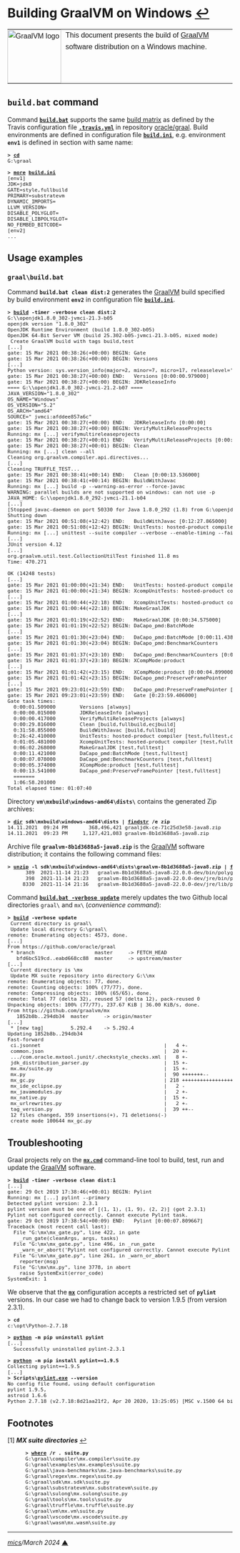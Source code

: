 # <span id="top">Building GraalVM on Windows</span> <span style="size:30%;"><a href="README.md">↩</a></span>

<table style="font-family:Helvetica,Arial;line-height:1.6;">
  <tr>
  <td style="border:0;padding:0 10px 0 0;min-width:120px;"><a href="https://www.graalvm.org/"><img src="https://www.graalvm.org/resources/img/graalvm.png" width="120" alt="GraalVM logo"/></a></td>
  <td style="border:0;padding:0;vertical-align:text-top;">This document presents the build of <a href="https://www.graalvm.org/" rel="external">GraalVM</a> software distribution on a Windows machine.
  </td>
  </tr>
</table>

## <span id="build_command">`build.bat` command</span>

Command [**`build.bat`**](bin/graal/build.bat) supports the same [build matrix][build_matrix] as defined by the Travis configuration file [**`.travis.yml`**][travis_yml] in repository [oracle/graal][oracle_graal].
Build environments are defined in configuration file [**`build.ini`**](bin/graal/build.ini), e.g. environment **`env1`** is defined in section with same name: 

<pre style="font-size:80%;">
<b>&gt; <a href="https://docs.microsoft.com/en-us/windows-server/administration/windows-commands/cd">cd</a></b>
G:\graal
&nbsp;
<b>&gt; <a href="https://docs.microsoft.com/en-us/windows-server/administration/windows-commands/more">more</a> <a href="bin/graal/build.ini">build.ini</a></b>
[env1]
JDK=jdk8
GATE=style,fullbuild
PRIMARY=substratevm
DYNAMIC_IMPORTS=
LLVM_VERSION=
DISABLE_POLYGLOT=
DISABLE_LIBPOLYGLOT=
NO_FEMBED_BITCODE=
[env2]
...
</pre>

## <span id="usage_examples">Usage examples</span>

### **`graal\build.bat`**

Command **`build.bat clean dist:2`** generates the [GraalVM] build specified by build environment **`env2`** in configuration file [**`build.ini`**](bin/graal/build.ini).

<pre style="font-size:80%;">
<b>&gt; <a href="bin/graal/build.bat">build</a> -timer -verbose clean dist:2</b>
G:\\openjdk1.8.0_302-jvmci-21.3-b05
openjdk version "1.8.0_302"
OpenJDK Runtime Environment (build 1.8.0_302-b05)
OpenJDK 64-Bit Server VM (build 25.302-b05-jvmci-21.3-b05, mixed mode)
 Create GraalVM build with tags build,test
[...]
gate: 15 Mar 2021 00:38:26(+00:00) BEGIN: Gate
gate: 15 Mar 2021 00:38:26(+00:00) BEGIN: Versions
[...]
Python version: sys.version_info(major=2, minor=7, micro=17, releaselevel='final', serial=0)
gate: 15 Mar 2021 00:38:27(+00:00) END:   Versions [0:00:00.979000]
gate: 15 Mar 2021 00:38:27(+00:00) BEGIN: JDKReleaseInfo
==== G:\\openjdk1.8.0_302-jvmci-21.2-b07 ====
JAVA_VERSION="1.8.0_302"
OS_NAME="Windows"
OS_VERSION="5.2"
OS_ARCH="amd64"
SOURCE=" jvmci:afddee857a6c"
gate: 15 Mar 2021 00:38:27(+00:00) END:   JDKReleaseInfo [0:00:00]
gate: 15 Mar 2021 00:38:27(+00:00) BEGIN: VerifyMultiReleaseProjects
Running: mx [...] verifymultireleaseprojects
gate: 15 Mar 2021 00:38:27(+00:01) END:   VerifyMultiReleaseProjects [0:00:00.216000]
gate: 15 Mar 2021 00:38:27(+00:01) BEGIN: Clean
Running: mx [...] clean --all
Cleaning org.graalvm.compiler.api.directives...
[...]
Cleaning TRUFFLE_TEST...
gate: 15 Mar 2021 00:38:41(+00:14) END:   Clean [0:00:13.536000]
gate: 15 Mar 2021 00:38:41(+00:14) BEGIN: BuildWithJavac
Running: mx [...] build -p --warning-as-error --force-javac
WARNING: parallel builds are not supported on windows: can not use -p
JAVA_HOME: G:\\openjdk1.8.0_292-jvmci-21.1-b04
[...]
[Stopped javac-daemon on port 50330 for Java 1.8.0_292 (1.8) from G:\openjdk1.8.0_292-jvmci-21.1-b04]
Shutting down
gate: 15 Mar 2021 00:51:08(+12:42) END:   BuildWithJavac [0:12:27.865000]
gate: 15 Mar 2021 00:51:08(+12:42) BEGIN: UnitTests: hosted-product compiler
Running: mx [...] unittest --suite compiler --verbose --enable-timing --fail-fast -XX:-UseJVMCICompiler
[...]
JUnit version 4.12
[...]
org.graalvm.util.test.CollectionUtilTest finished 11.8 ms
Time: 470.271

OK (14248 tests)
[...]
gate: 15 Mar 2021 01:00:00(+21:34) END:   UnitTests: hosted-product compiler [0:08:51.916000]
gate: 15 Mar 2021 01:00:00(+21:34) BEGIN: XcompUnitTests: hosted-product compiler
[...]
gate: 15 Mar 2021 01:00:44(+22:18) END:   XcompUnitTests: hosted-product compiler [0:00:43.763000]
gate: 15 Mar 2021 01:00:44(+22:18) BEGIN: MakeGraalJDK
[...]
gate: 15 Mar 2021 01:01:19(+22:52) END:   MakeGraalJDK [0:00:34.575000]
gate: 15 Mar 2021 01:01:19(+22:52) BEGIN: DaCapo_pmd:BatchMode
[...]
gate: 15 Mar 2021 01:01:30(+23:04) END:   DaCapo_pmd:BatchMode [0:00:11.438000]
gate: 15 Mar 2021 01:01:30(+23:04) BEGIN: DaCapo_pmd:BenchmarkCounters
[...]
gate: 15 Mar 2021 01:01:37(+23:10) END:   DaCapo_pmd:BenchmarkCounters [0:00:06.563000]
gate: 15 Mar 2021 01:01:37(+23:10) BEGIN: XCompMode:product
[...]
gate: 15 Mar 2021 01:01:42(+23:15) END:   XCompMode:product [0:00:04.899000]
gate: 15 Mar 2021 01:01:42(+23:15) BEGIN: DaCapo_pmd:PreserveFramePointer
[...]
gate: 15 Mar 2021 09:23:01(+23:59) END:   DaCapo_pmd:PreserveFramePointer [0:00:13.985000]
gate: 15 Mar 2021 09:23:01(+23:59) END:   Gate [0:23:59.406000]
Gate task times:
  0:00:01.509000        Versions [always]
  0:00:00.015000        JDKReleaseInfo [always]
  0:00:00.417000        VerifyMultiReleaseProjects [always]
  0:00:29.816000        Clean [build,fullbuild,ecjbuild]
  0:31:58.855000        BuildWithJavac [build,fullbuild]
  0:26:42.410000        UnitTests: hosted-product compiler [test,fulltest,coverage]
  0:01:05.481000        XcompUnitTests: hosted-product compiler [test,fulltest]
  0:06:02.268000        MakeGraalJDK [test,fulltest]
  0:00:11.421000        DaCapo_pmd:BatchMode [test,fulltest]
  0:00:07.078000        DaCapo_pmd:BenchmarkCounters [test,fulltest]
  0:00:05.374000        XCompMode:product [test,fulltest]
  0:00:13.541000        DaCapo_pmd:PreserveFramePointer [test,fulltest]
  =======
  1:06:58.201000
Total elapsed time: 01:07:40
</pre>

Directory **`vm\mxbuild\windows-amd64\dists\`** contains the generated Zip archives:

<pre style="font-size:80%;">
<b>&gt; <a href="https://docs.microsoft.com/en-us/windows-server/administration/windows-commands/dir">dir</a> sdk\mxbuild\windows-amd64\dists | <a href="https://docs.microsoft.com/en-us/windows-server/administration/windows-commands/findstr">findstr</a> /e zip</b>
14.11.2021  09:24 PM       368,496,421 graaljdk-ce-71c25d3e58-java8.zip
14.11.2021  09:23 PM     1,127,421,083 graalvm-8b1d3688a5-java8.zip
</pre>

Archive file **`graalvm-8b1d3688a5-java8.zip`** is the [GraalVM] software distribution; it contains the following command files:

<pre style="font-size:80%;">
<b>&gt; <a href="https://linux.die.net/man/1/unzip">unzip</a> -l sdk\mxbuild\windows-amd64\dists\graalvm-8b1d3688a5-java8.zip | <a href="https://docs.microsoft.com/en-us/windows-server/administration/windows-commands/findstr">findstr</a> \.cmd</b>
      389  2021-11-14 21:23   graalvm-8b1d3688a5-java8-22.0.0-dev/bin/polyglot.cmd
      398  2021-11-14 21:23   graalvm-8b1d3688a5-java8-22.0.0-dev/jre/bin/polyglot.cmd
     8330  2021-11-14 21:16   graalvm-8b1d3688a5-java8-22.0.0-dev/jre/lib/polyglot/bin/polyglot.cmd
</pre>

Command [**`build.bat -verbose update`**](bin/graal/build.bat) merely updates the two Github local directories `graal\` and `mx\` (*convenience command*):

<pre style="font-size:80%;">
<b>&gt; <a href="bin/graal/build.bat">build</a> -verbose update</b>
 Current directory is graal\
 Update local directory G:\graal\
remote: Enumerating objects: 4573, done.
[...]
From https://github.com/oracle/graal
 * branch                    master     -> FETCH_HEAD
   bfd6bc519cd..eabd668cc88  master     -> upstream/master
[...]
 Current directory is \mx
 Update MX suite repository into directory G:\\mx
remote: Enumerating objects: 77, done.
remote: Counting objects: 100% (77/77), done.
remote: Compressing objects: 100% (65/65), done.
remote: Total 77 (delta 32), reused 57 (delta 12), pack-reused 0
Unpacking objects: 100% (77/77), 237.67 KiB | 36.00 KiB/s, done.
From https://github.com/graalvm/mx
   1852b8b..294db34  master     -> origin/master
[...]
 * [new tag]         5.292.4    -> 5.292.4
Updating 1852b8b..294db34
Fast-forward
 ci.jsonnet                                         |   4 +-
 common.json                                        |  20 +-
 .../com.oracle.mxtool.junit/.checkstyle_checks.xml |   8 +-
 jdk_distribution_parser.py                         |  15 +-
 mx.mx/suite.py                                     |  15 +-
 mx.py                                              |  90 +++++++--
 mx_gc.py                                           | 218 +++++++++++++++++++++
 mx_ide_eclipse.py                                  |   2 -
 mx_javamodules.py                                  |   2 +-
 mx_native.py                                       |  15 +-
 mx_urlrewrites.py                                  |   2 +-
 tag_version.py                                     |  39 ++--
 12 files changed, 359 insertions(+), 71 deletions(-)
 create mode 100644 mx_gc.py
</pre>

## Troubleshooting

Graal projects rely on the [**`mx.cmd`**][mx_cli] command-line tool to build, test, run and update the [GraalVM] software.

<pre style="font-size:80%;">
<b>&gt; <a href="bin/graal/build.bat">build</a> -timer -verbose clean dist:1</b>
[...]
gate: 29 Oct 2019 17:38:46(+00:01) BEGIN: Pylint
Running: mx [...] pylint --primary
Detected pylint version: 2.3.1
pylint version must be one of [(1, 1), (1, 9), (2, 2)] (got 2.3.1)
Pylint not configured correctly. Cannot execute Pylint task.
gate: 29 Oct 2019 17:38:54(+00:09) END:   Pylint [0:00:07.809667]
Traceback (most recent call last):
  File "G:\mx\mx_gate.py", line 422, in gate
    _run_gate(cleanArgs, args, tasks)
  File "G:\mx\mx_gate.py", line 496, in _run_gate
    _warn_or_abort('Pylint not configured correctly. Cannot execute Pylint task.', args.strict_mode)
  File "G:\mx\mx_gate.py", line 261, in _warn_or_abort
    reporter(msg)
  File "G:\mx\mx.py", line 3778, in abort
    raise SystemExit(error_code)
SystemExit: 1
</pre>

We observe that the [**`mx`**][mx_cli] configuration accepts a restricted set of **`pylint`** versions. In our case we had to change back to version 1.9.5 (from version 2.3.1).

<pre style="font-size:80%;">
<b>&gt; cd</b>
c:\opt\Python-2.7.18
&nbsp;
<b>&gt; <a href="https://docs.python.org/3/using/cmdline.html">python</a> -m pip uninstall pylint</b>
[...]
  Successfully uninstalled pylint-2.3.1
&nbsp;
<b>&gt; <a href="https://docs.python.org/3/using/cmdline.html">python</a> -m pip install pylint==1.9.5</b>
Collecting pylint==1.9.5
[...]
<b>&gt; Scripts\<a href="http://pylint.pycqa.org/en/latest/user_guide/run.html">pylint.exe</a> --version</b>
No config file found, using default configuration
pylint 1.9.5,
astroid 1.6.6
Python 2.7.18 (v2.7.18:8d21aa21f2, Apr 20 2020, 13:25:05) [MSC v.1500 64 bit (AMD64)]
</pre>


## <span id="footnotes">Footnotes</span>

<span id="footnote_01">[1]</span> ***MX suite directories*** [↩](#anchor_01)

<dl><dd>
</dd>
<dd>
<pre style="font-size:80%;">
<b>&gt; <a href="https://docs.microsoft.com/en-us/windows-server/administration/windows-commands/where_1">where</a> /r . suite.py</b>
G:\graal\compiler\mx.compiler\suite.py
G:\graal\examples\mx.examples\suite.py
G:\graal\java-benchmarks\mx.java-benchmarks\suite.py
G:\graal\regex\mx.regex\suite.py
G:\graal\sdk\mx.sdk\suite.py
G:\graal\substratevm\mx.substratevm\suite.py
G:\graal\sulong\mx.sulong\suite.py
G:\graal\tools\mx.tools\suite.py
G:\graal\truffle\mx.truffle\suite.py
G:\graal\vm\mx.vm\suite.py
G:\graal\vscode\mx.vscode\suite.py
G:\graal\wasm\mx.wasm\suite.py
</pre>
</dd></dl>

***

*[mics](https://lampwww.epfl.ch/~michelou/)/March 2024* [**&#9650;**](#top)
<span id="bottom">&nbsp;</span>

<!-- link refs -->

[build_matrix]: https://docs.travis-ci.com/user/build-matrix/
[graalvm]: https://www.graalvm.org/
[mx_cli]: https://github.com/graalvm/mx
[oracle_graal]: https://github.com/oracle/graal
[travis_yml]: https://github.com/oracle/graal/blob/master/.travis.yml
